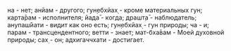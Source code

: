 на - нет; анйам - другого; гун̣ебхйах̣ - кроме материальных гун; карта̄рам - исполнителя; йада̄ - когда; драшт̣а̄ - наблюдатель; анупаш́йати - видит как оно есть; гун̣ебхйах̣ - гун природы; ча - и; парам - трансцендентного; ветти - знает; мат-бха̄вам - Моей духовной природы; сах̣ - он; адхигаччхати - достигает.